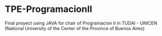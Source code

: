 # TPE-ProgramacionII

Final proyect using JAVA for chair of Programacion II in TUDAI - UNICEN (National University of the Center of the Province of Buenos Aires)
